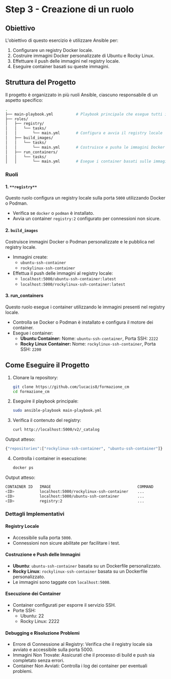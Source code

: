 # Step 3 - Creazione di un ruolo

## Obiettivo
L'obiettivo di questo esercizio è utilizzare Ansible per:
1. Configurare un registry Docker locale.
2. Costruire immagini Docker personalizzate di Ubuntu e Rocky Linux.
3. Effettuare il push delle immagini nel registry locale.
4. Eseguire container basati su queste immagini.

## Struttura del Progetto
Il progetto è organizzato in più ruoli Ansible, ciascuno responsabile di un aspetto specifico:
```bash
.
├── main-playbook.yml          # Playbook principale che esegue tutti i ruoli
├── roles/
│   ├── registry/
│   │   └── tasks/
│   │       └── main.yml       # Configura e avvia il registry locale
│   ├── build_images/
│   │   └── tasks/
│   │       └── main.yml       # Costruisce e pusha le immagini Docker
│   ├── run_containers/
│   │   └── tasks/
│   │       └── main.yml       # Esegue i container basati sulle immagini
```

### Ruoli

#### 1. `**registry**`
Questo ruolo configura un registry locale sulla porta `5000` utilizzando Docker o Podman.  
- Verifica se `docker` o `podman` è installato.
- Avvia un container `registry:2` configurato per connessioni non sicure.

#### 2. `build_images`
Costruisce immagini Docker o Podman personalizzate e le pubblica nel registry locale.  
- Immagini create:
  - `ubuntu-ssh-container`
  - `rockylinux-ssh-container`
- Effettua il push delle immagini al registry locale:  
  - `localhost:5000/ubuntu-ssh-container:latest`
  - `localhost:5000/rockylinux-ssh-container:latest`

#### 3. **run_containers**
Questo ruolo esegue i container utilizzando le immagini presenti nel registry locale.  
- Controlla se Docker o Podman è installato e configura il motore dei container.
- Esegue i container:
  - **Ubuntu Container:** Nome: `ubuntu-ssh-container`, Porta SSH: `2222`
  - **Rocky Linux Container:** Nome: `rockylinux-ssh-container`, Porta SSH: `2200`

## Come Eseguire il Progetto
1. Clonare la repository:
   ```bash
   git clone https://github.com/lucacis8/formazione_cm
   cd formazione_cm
   ```

2. Eseguire il playbook principale:
   ```bash
   sudo ansible-playbook main-playbook.yml
   ```

3. Verifica il contenuto del registry:
   ```bash
   curl http://localhost:5000/v2/_catalog
   ```

Output atteso:
   ```bash
   {"repositories":["rockylinux-ssh-container", "ubuntu-ssh-container"]}
   ```

4. Controlla i container in esecuzione:
   ```bash
   docker ps
   ```

Output atteso:
   ```bash
   CONTAINER ID   IMAGE                                      COMMAND               PORTS
   <ID>           localhost:5000/rockylinux-ssh-container    ...                   0.0.0.0:2222->22/tcp
   <ID>           localhost:5000/ubuntu-ssh-container        ...                   0.0.0.0:22->22/tcp
   <ID>           registry:2                                 ...                   0.0.0.0:5000->5000/tcp
   ```

### Dettagli Implementativi

#### Registry Locale

- Accessibile sulla porta `5000`.
- Connessioni non sicure abilitate per facilitare i test.

#### Costruzione e Push delle Immagini

- **Ubuntu**: `ubuntu-ssh-container` basata su un Dockerfile personalizzato.
- **Rocky Linux**: `rockylinux-ssh-container` basata su un Dockerfile personalizzato.
- Le immagini sono taggate con `localhost:5000`.

#### Esecuzione dei Container

- Container configurati per esporre il servizio SSH.
- Porte SSH:
	- Ubuntu: 22
	- Rocky Linux: 2222

#### Debugging e Risoluzione Problemi

- Errore di Connessione al Registry: Verifica che il registry locale sia avviato e accessibile sulla porta 5000.
- Immagini Non Trovate: Assicurati che il processo di build e push sia completato senza errori.
- Container Non Avviati: Controlla i log dei container per eventuali problemi.
